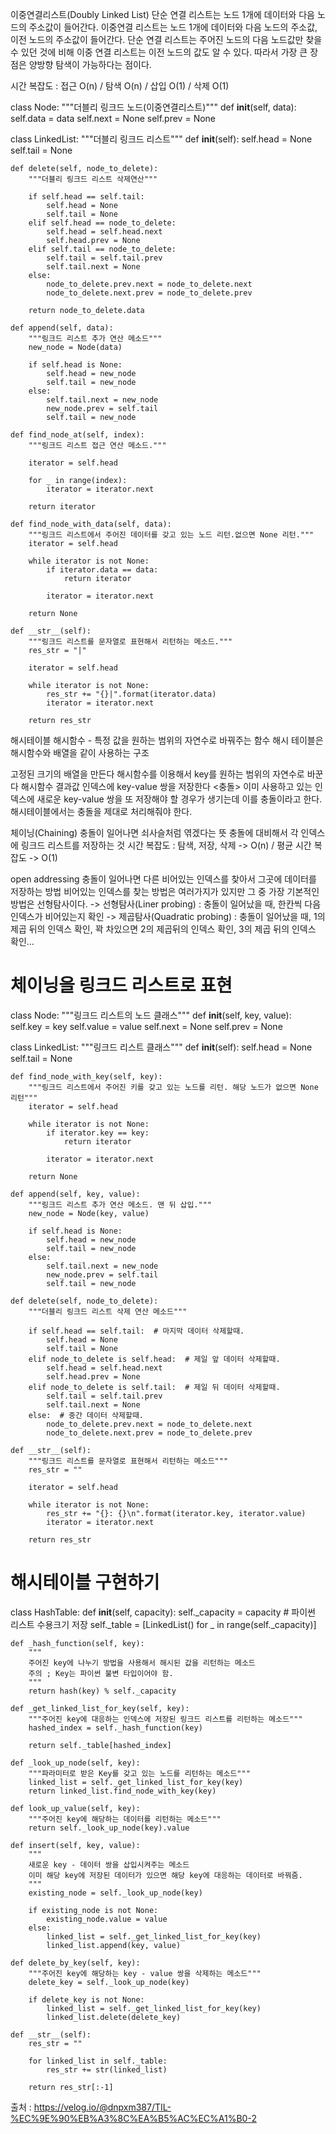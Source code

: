 이중연결리스트(Doubly Linked List)
단순 연결 리스트는 노드 1개에 데이터와 다음 노드의 주소값이 들어간다. 이중연결 리스트는 노드 1개에 데이터와 다음 노드의 주소값, 이전 노드의 주소값이 들어간다. 단순 연결 리스트는 주어진 노드의 다음 노드값만 찾을 수 있던 것에 비해 이중 연결 리스트는 이전 노드의 값도 알 수 있다.
따라서 가장 큰 장점은 양방향 탐색이 가능하다는 점이다.

시간 복잡도 : 접근 O(n) / 탐색 O(n) / 삽입 O(1) / 삭제 O(1)

class Node:
"""더블리 링크드 노드(이중연결리스트)"""
def __init__(self, data):
self.data = data
self.next = None
self.prev = None

class LinkedList:
"""더블리 링크드 리스트"""
def __init__(self):
self.head = None
self.tail = None

    def delete(self, node_to_delete):
        """더블리 링크드 리스트 삭제연산"""

        if self.head == self.tail:
            self.head = None
            self.tail = None
        elif self.head == node_to_delete:
            self.head = self.head.next
            self.head.prev = None
        elif self.tail == node_to_delete:
            self.tail = self.tail.prev
            self.tail.next = None
        else:
            node_to_delete.prev.next = node_to_delete.next
            node_to_delete.next.prev = node_to_delete.prev

        return node_to_delete.data

    def append(self, data):
        """링크드 리스트 추가 연산 메소드"""
        new_node = Node(data)

        if self.head is None:
            self.head = new_node
            self.tail = new_node
        else:
            self.tail.next = new_node
            new_node.prev = self.tail
            self.tail = new_node

    def find_node_at(self, index):
        """링크드 리스트 접근 연산 메소드."""

        iterator = self.head

        for _ in range(index):
            iterator = iterator.next

        return iterator

    def find_node_with_data(self, data):
        """링크드 리스트에서 주어진 데이터를 갖고 있는 노드 리턴.없으면 None 리턴."""
        iterator = self.head

        while iterator is not None:
            if iterator.data == data:
                return iterator

            iterator = iterator.next

        return None

    def __str__(self):
        """링크드 리스트를 문자열로 표현해서 리턴하는 메소드."""
        res_str = "|"

        iterator = self.head

        while iterator is not None:
            res_str += "{}|".format(iterator.data)
            iterator = iterator.next

        return res_str
해시테이블
해시함수 - 특정 값을 원하는 범위의 자연수로 바꿔주는 함수
해시 테이블은 해시함수와 배열을 같이 사용하는 구조

고정된 크기의 배열을 만든다
해시함수를 이용해서 key를 원하는 범위의 자연수로 바꾼다
해시함수 결과값 인덱스에 key-value 쌍을 저장한다
<충돌>
이미 사용하고 있는 인덱스에 새로운 key-value 쌍을 또 저장해야 할 경우가 생기는데 이를 충돌이라고 한다. 해시테이블에서는 충돌을 제대로 처리해줘야 한다.

체이닝(Chaining)
충돌이 일어나면 쇠사슬처럼 엮겠다는 뜻
충돌에 대비해서 각 인덱스에 링크드 리스트를 저장하는 것
시간 복잡도 : 탐색, 저장, 삭제 -> O(n) / 평균 시간 복잡도 -> O(1)

open addressing
충돌이 일어나면 다른 비어있는 인덱스를 찾아서 그곳에 데이터를 저장하는 방법
비어있는 인덱스를 찾는 방법은 여러가지가 있지만 그 중 가장 기본적인 방법은 선형탐사이다.
-> 선형탐사(Liner probing) : 충돌이 일어났을 때, 한칸씩 다음 인덱스가 비어있는지 확인
-> 제곱탐사(Quadratic probing) : 충돌이 일어났을 때, 1의 제곱 뒤의 인덱스 확인, 꽉 차있으면 2의 제곱뒤의 인덱스 확인, 3의 제곱 뒤의 인덱스 확인...

# 체이닝을 링크드 리스트로 표현

class Node:
"""링크드 리스트의 노드 클래스"""
def __init__(self, key, value):
self.key = key
self.value = value
self.next = None
self.prev = None

class LinkedList:
"""링크드 리스트 클래스"""
def __init__(self):
self.head = None
self.tail = None

    def find_node_with_key(self, key):
        """링크드 리스트에서 주어진 키를 갖고 있는 노드를 리턴. 해당 노드가 없으면 None 리턴"""
        iterator = self.head

        while iterator is not None:
            if iterator.key == key:
                return iterator

            iterator = iterator.next

        return None

    def append(self, key, value):
        """링크드 리스트 추가 연산 메소드. 맨 뒤 삽입."""
        new_node = Node(key, value)

        if self.head is None:
            self.head = new_node
            self.tail = new_node
        else:
            self.tail.next = new_node
            new_node.prev = self.tail
            self.tail = new_node

    def delete(self, node_to_delete):
        """더블리 링크드 리스트 삭제 연산 메소드"""

        if self.head == self.tail:  # 마지막 데이터 삭제할때.
            self.head = None
            self.tail = None
        elif node_to_delete is self.head:  # 제일 앞 데이터 삭제할때.
            self.head = self.head.next
            self.head.prev = None
        elif node_to_delete is self.tail:  # 제일 뒤 데이터 삭제할때.
            self.tail = self.tail.prev
            self.tail.next = None
        else:  # 중간 데이터 삭제할때.
            node_to_delete.prev.next = node_to_delete.next
            node_to_delete.next.prev = node_to_delete.prev

    def __str__(self):
        """링크드 리스트를 문자열로 표현해서 리턴하는 메소드"""
        res_str = ""

        iterator = self.head

        while iterator is not None:
            res_str += "{}: {}\n".format(iterator.key, iterator.value)
            iterator = iterator.next

        return res_str
# 해시테이블 구현하기

class HashTable:
def __init__(self, capacity):
self._capacity = capacity  # 파이썬 리스트 수용크기 저장
self._table = [LinkedList() for _ in range(self._capacity)]

    def _hash_function(self, key):
        """
        주어진 key에 나누기 방법을 사용해서 해시된 값을 리턴하는 메소드
        주의 ; Key는 파이썬 불변 타입이어야 함.
        """
        return hash(key) % self._capacity

    def _get_linked_list_for_key(self, key):
        """주어진 key에 대응하는 인덱스에 저장된 링크드 리스트를 리턴하는 메소드"""
        hashed_index = self._hash_function(key)

        return self._table[hashed_index]

    def _look_up_node(self, key):
        """파라미터로 받은 Key를 갖고 있는 노드를 리턴하는 메소드"""
        linked_list = self._get_linked_list_for_key(key)
        return linked_list.find_node_with_key(key)

    def look_up_value(self, key):
        """주어진 key에 해당하는 데이터를 리턴하는 메소드"""
        return self._look_up_node(key).value

    def insert(self, key, value):
        """
        새로운 key - 데이터 쌍을 삽입시켜주는 메소드
        이미 해당 key에 저장된 데이터가 있으면 해당 key에 대응하는 데이터로 바꿔줌.
        """
        existing_node = self._look_up_node(key)

        if existing_node is not None:
            existing_node.value = value
        else:
            linked_list = self._get_linked_list_for_key(key)
            linked_list.append(key, value)

    def delete_by_key(self, key):
        """주어진 key에 해당하는 key - value 쌍을 삭제하는 메소드"""
        delete_key = self._look_up_node(key)

        if delete_key is not None:
            linked_list = self._get_linked_list_for_key(key)
            linked_list.delete(delete_key)

    def __str__(self):
        res_str = ""

        for linked_list in self._table:
            res_str += str(linked_list)

        return res_str[:-1]


출처 : https://velog.io/@dnpxm387/TIL-%EC%9E%90%EB%A3%8C%EA%B5%AC%EC%A1%B0-2